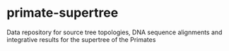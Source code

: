 # primate-supertree
Data repository for source tree topologies, DNA sequence alignments and integrative results for the supertree of the Primates
